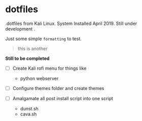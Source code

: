 # dotfiles

.dotfiles from Kali Linux. System Installed April 2019. Still under development .

Just some simple `formatting` to test.

> this is another

**Still to be completed**

- [ ] Create Kali rofi menu for things like
	- python webserver

- [ ] Configure themes folder and create themes

- [ ] Amalgamate all post install script into one script
	- dunst.sh
	- cava.sh


